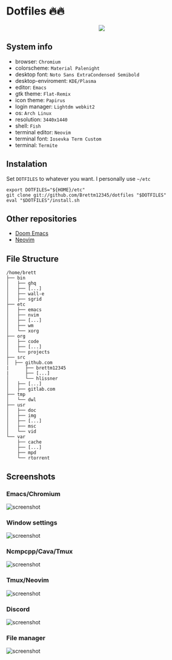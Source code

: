 # Dotfiles :fire::fire:

<p align="center">
  <a href="https://xkcd.com/1319/">
    <img src="https://imgs.xkcd.com/comics/automation.png" />
  </a>
</p>

## System info
* browser: `Chromium`
* colorscheme: `Material Palenight`
* desktop font: `Noto Sans ExtraCondensed Semibold`
* desktop-enviroment: `KDE/Plasma`
* editor: `Emacs`
* gtk theme: `Flat-Remix`
* icon theme: `Papirus`
* login manager: `Lightdm webkit2`
* os: `Arch Linux`
* resolution: `3440x1440`
* shell: `Fish`
* terminal editor: `Neovim`
* terminal font: `Iosevka Term Custom`
* terminal: `Termite`

## Instalation
Set `DOTFILES` to whatever you want.
I personally use `~/etc`
``` shell
export DOTFILES="${HOME}/etc"
git clone git://github.com/Brettm12345/dotfiles "$DOTFILES"
eval "$DOTFILES"/install.sh
```

## Other repositories
* [Doom Emacs](https://github.com/Brettm12345/doom-emacs-literate-config "Doom Emacs literate config")
* [Neovim](https://github.com/Brettm12345/vim-config "Neovim configuration")

## File Structure
```
/home/brett
├── bin
│   ├── ghq
│   ├── [...]
│   ├── wall-e
│   ├── sgrid
├── etc
│   ├── emacs
│   ├── nvim
│   ├── [...]
│   ├── wm
│   └── xorg
├── org
│   ├── code
│   ├── [...]
│   └── projects
├── src
│  ├── github.com
|      ├── brettm12345
|      ├── [...]
│      └── hlissner
│   ├── [...]
│   ├── gitlab.com
├── tmp
│   └── dwl
├── usr
│   ├── doc
│   ├── img
│   ├── [...]
│   ├── msc
│   └── vid
└── var
    ├── cache
    ├── [...]
    ├── mpd
    └── rtorrent
```

## Screenshots
### Emacs/Chromium
![screenshot](https://i.redd.it/iohg4qda05721.png)
### Window settings
![screenshot](https://ptpimg.me/qpq64p.png)
### Ncmpcpp/Cava/Tmux
![screenshot](https://ptpimg.me/1yf338.png)
### Tmux/Neovim
![screenshot](https://ptpimg.me/gvv9l9.png)
### Discord
![screenshot](https://ptpimg.me/hzo19i.png)
### File manager
![screenshot](https://ptpimg.me/5a7yiw.png)

